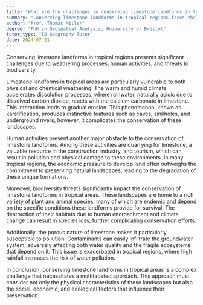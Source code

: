 ```yaml
---
title: "What are the challenges in conserving limestone landforms in tropical areas?"
summary: "Conserving limestone landforms in tropical regions faces challenges from weathering, human activities, and threats to biodiversity, complicating efforts to protect these unique ecosystems."
author: "Prof. Thomas Miller"
degree: "PhD in Geospatial Analysis, University of Bristol"
tutor_type: "IB Geography Tutor"
date: 2024-07-21
---
```


Conserving limestone landforms in tropical regions presents significant challenges due to weathering processes, human activities, and threats to biodiversity.

Limestone landforms in tropical areas are particularly vulnerable to both physical and chemical weathering. The warm and humid climate accelerates dissolution processes, where rainwater, naturally acidic due to dissolved carbon dioxide, reacts with the calcium carbonate in limestone. This interaction leads to gradual erosion. This phenomenon, known as karstification, produces distinctive features such as caves, sinkholes, and underground rivers; however, it complicates the conservation of these landscapes.

Human activities present another major obstacle to the conservation of limestone landforms. Among these activities are quarrying for limestone, a valuable resource in the construction industry, and tourism, which can result in pollution and physical damage to these environments. In many tropical regions, the economic pressure to develop land often outweighs the commitment to preserving natural landscapes, leading to the degradation of these unique formations.

Moreover, biodiversity threats significantly impact the conservation of limestone landforms in tropical areas. These landscapes are home to a rich variety of plant and animal species, many of which are endemic and depend on the specific conditions these landforms provide for survival. The destruction of their habitats due to human encroachment and climate change can result in species loss, further complicating conservation efforts.

Additionally, the porous nature of limestone makes it particularly susceptible to pollution. Contaminants can easily infiltrate the groundwater system, adversely affecting both water quality and the fragile ecosystems that depend on it. This issue is exacerbated in tropical regions, where high rainfall increases the risk of water pollution.

In conclusion, conserving limestone landforms in tropical areas is a complex challenge that necessitates a multifaceted approach. This approach must consider not only the physical characteristics of these landscapes but also the social, economic, and ecological factors that influence their preservation.
    